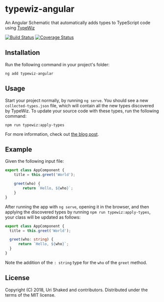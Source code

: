 # typewiz-angular

An Angular Schematic that automatically adds types to TypeScript code using [TypeWiz](https://www.npmjs.com/package/typewiz-core)

[![Build Status](https://travis-ci.org/urish/typewiz.png?branch=master)](https://travis-ci.org/urish/typewiz)
[![Coverage Status](https://coveralls.io/repos/github/urish/typewiz/badge.svg?branch=master)](https://coveralls.io/github/urish/typewiz?branch=master)

## Installation

Run the following command in your project's folder:

```
ng add typewiz-angular
```

## Usage

Start your project normally, by running `ng serve`. You should see a new `collected-types.json` file, which will contain all the new types discovered by TypeWiz. To update your source code with these types, run the following command:

```
npm run typewiz:apply-types
```

For more information, check out [the blog post]().

## Example

Given the following input file:

```typescript
export class AppComponent {
    title = this.greet('World');

    greet(who) {
        return `Hello, ${who}`;
    }
}
```

After running the app with `ng serve`, opening it in the browser, and then applying the discovered types by running `npm run typewiz:apply-types`, your class will be updated as follows:

```typescript
export class AppComponent {
  title = this.greet('World');

  greet(who: string) {
      return `Hello, ${who}`;
  }
}
```

Note the addition of the `: string` type for the `who` of the `greet` method.

## License

Copyright (C) 2018, Uri Shaked and contributors. Distributed under the terms of the MIT license.
